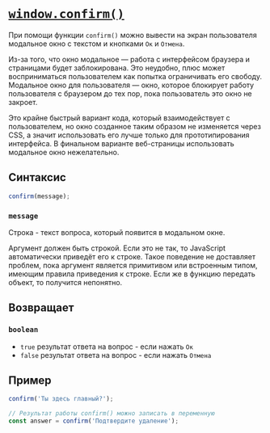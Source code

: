 # [`window.confirm()`](../index.md)

При помощи функции `confirm()` можно вывести на экран пользователя модальное окно с текстом и кнопками `Ок` и `Отмена`.

Из-за того, что окно модальное — работа с интерфейсом браузера и страницами будет заблокирована. Это неудобно, плюс может восприниматься пользователем как попытка ограничивать его свободу. Модальное окно для пользователя — окно, которое блокирует работу пользователя с браузером до тех пор, пока пользователь это окно не закроет.

Это крайне быстрый вариант кода, который взаимодействует с пользователем, но окно созданное таким образом не изменяется через CSS, а значит использовать его лучше только для прототипирования интерфейса. В финальном варианте веб-страницы использовать модальное окно нежелательно.

## Синтаксис

```js
confirm(message);
```

### `message`

Строка - текст вопроса, который появится в модальном окне.

Аргумент должен быть строкой. Если это не так, то JavaScript автоматически приведёт его к строке. Такое поведение не доставляет проблем, пока аргумент является примитивом или встроенным типом, имеющим правила приведения к строке. Если же в функцию передать объект, то получится непонятно.

## Возвращает

### `boolean`

- `true` результат ответа на вопрос - если нажать `Ок`
- `false` результат ответа на вопрос - если нажать `Отмена`

## Пример

```js
confirm('Ты здесь главный?');

// Результат работы confirm() можно записать в переменную
const answer = confirm('Подтвердите удаление');
```
